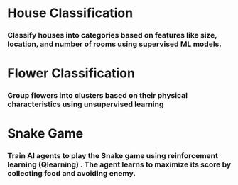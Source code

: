 # House Classification
### Classify houses into categories based on features like size, location, and number of rooms using supervised ML models.
# Flower Classification
### Group flowers into clusters based on their physical characteristics using unsupervised learning
# Snake Game
### Train AI agents to play the Snake game using reinforcement learning (Qlearning) . The agent learns to maximize its score by collecting food and avoiding enemy.
